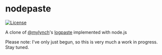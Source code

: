# nodepaste

[![License](http://img.shields.io/:license-mit-blue.svg?style=flat-square)](LICENSE)

A clone of [@mylynch](https://github.com/mtlynch)'s [logpaste](https://github.com/mtlynch/logpaste) implemented with node.js

Please note: I've only just begun, so this is very much a work in progress. Stay tuned.